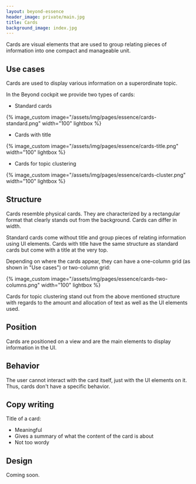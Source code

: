 ```yaml
---
layout: beyond-essence
header_image: private/main.jpg
title: Cards
background_image: index.jpg
---
```


Cards are visual elements that are used to group relating pieces of information into one compact and manageable unit.

## Use cases

Cards are used to display various information on a superordinate topic.

In the Beyond cockpit we provide two types of cards:

* Standard cards

{% image_custom image="/assets/img/pages/essence/cards-standard.png"  width="100" lightbox %}

* Cards with title

{% image_custom image="/assets/img/pages/essence/cards-title.png"  width="100" lightbox %}

* Cards for topic clustering

{% image_custom image="/assets/img/pages/essence/cards-cluster.png"  width="100" lightbox %}

## Structure

Cards resemble physical cards.
They are characterized by a rectangular format that clearly stands out from the background.
Cards can differ in width.

Standard cards come without title and group pieces of relating information using UI elements.
Cards with title have the same structure as standard cards but come with a title at the very top.

Depending on where the cards appear, they can have a one-column grid (as shown in "Use cases") or two-column grid:

{% image_custom image="/assets/img/pages/essence/cards-two-columns.png"  width="100" lightbox %}

Cards for topic clustering stand out from the above mentioned structure with regards to the amount and allocation of text as well as the UI elements used.

## Position

Cards are positioned on a view and are the main elements to display information in the UI.

## Behavior

The user cannot interact with the card itself, just with the UI elements on it.
Thus, cards don't have a specific behavior.

## Copy writing

Title of a card:

* Meaningful
* Gives a summary of what the content of the card is about
* Not too wordy

## Design

Coming soon.
